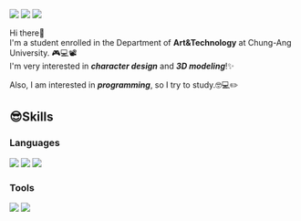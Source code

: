 <a href="https://www.instagram.com/mszxszm/?hl=ko" target="_blank"><img src="https://img.shields.io/badge/mszxszm-E4405F?style=flat-square&logo=Instagram&logoColor=white"/></a>
<img src="https://img.shields.io/badge/mandollae@gmail.com-EA4335?style=flat-square&logo=Gmail&logoColor=white" />
<img src="https://img.shields.io/badge/kms630-FFCD00?style=flat-square&logo=KakaoTalk&logoColor=black" />

Hi there👋   
I'm a student enrolled in the Department of **Art&Technology** at Chung-Ang University. 🎮💻📽️   
I'm very interested in **_character design_** and **_3D modeling_**!✨   

Also, I am interested in **_programming_**, so I try to study.🤓💻✏️


## 😎Skills

### Languages 

<img src="https://img.shields.io/badge/C++-00599C?style=flat-square&logo=C++&logoColor=white" /></a>
<img src="https://img.shields.io/badge/C-A8B9CC?style=flat-square&logo=C&logoColor=white" /></a>
<img src="https://img.shields.io/badge/Python-3776AB?style=flat-square&logo=Python&logoColor=white" />

### Tools

<img src="https://img.shields.io/badge/Blender-F5792A?style=flat-square&logo=Blender&logoColor=white" /></a>
<img src="https://img.shields.io/badge/Aseprite-7D929E?style=flat-square&logo=Aseprite&logoColor=white" />
